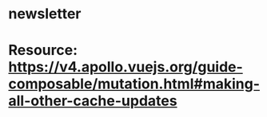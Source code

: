 # newsletter

# Resource: https://v4.apollo.vuejs.org/guide-composable/mutation.html#making-all-other-cache-updates